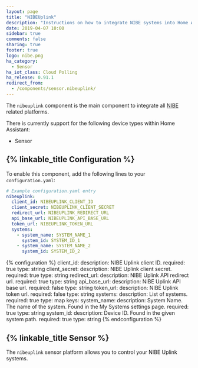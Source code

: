 ```yaml
---
layout: page
title: "NIBEUplink"
description: "Instructions on how to integrate NIBE systems into Home Assistant."
date: 2019-04-07 10:00
sidebar: true
comments: false
sharing: true
footer: true
logo: nibe.png
ha_category:
  - Sensor
ha_iot_class: Cloud Polling
ha_release: 0.91.1
redirect_from:
  - /components/sensor.nibeuplink/
---
```


The `nibeuplink` component is the main component to integrate all [NIBE](https://nibe.com) related platforms.

There is currently support for the following device types within Home Assistant:

- Sensor

## {% linkable_title Configuration %}

To enable this component, add the following lines to your `configuration.yaml`:

```yaml
# Example configuration.yaml entry
nibeuplink:
  client_id: NIBEUPLINK_CLIENT_ID
  client_secret: NIBEUPLINK_CLIENT_SECRET
  redirect_url: NIBEUPLINK_REDIRECT_URL
  api_base_url: NIBEUPLINK_API_BASE_URL
  token_url: NIBEUPLINK_TOKEN_URL
  systems:
    - system_name: SYSTEM_NAME_1
      system_id: SYSTEM_ID_1
    - system_name: SYSTEM_NAME_2
      system_id: SYSTEM_ID_2
```

{% configuration %}
client_id:
  description: NIBE Uplink client ID.
  required: true
  type: string
client_secret:
  description: NIBE Uplink client secret.
  required: true
  type: string
redirect_url:
    description: NIBE Uplink API redirect url.
    required: true
    type: string
api_base_url:
  description: NIBE Uplink API base url.
  required: false
  type: string
token_url:
  description: NIBE Uplink token url.
  required: false
  type: string
systems:
  description: List of systems.
  required:  true
  type: map
  keys:
    system_name:
      description: System Name. The name of the system. Found in the My Systems settings page.
      required: true
      type: string
    system_id:
      description: Device ID. Found in the given system path.
      required: true
      type: string
{% endconfiguration %}

## {% linkable_title Sensor %}

The `nibeuplink` sensor platform allows you to control your NIBE Uplink systems.
